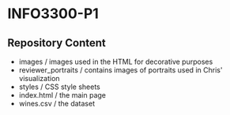 # INFO3300-P1

## Repository Content

- images / images used in the HTML for decorative purposes
- reviewer_portraits / contains images of portraits used in Chris' visualization
- styles / CSS style sheets
- index.html / the main page
- wines.csv / the dataset
